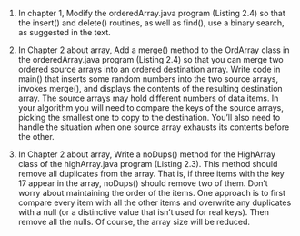 1. In chapter 1, Modify the orderedArray.java program (Listing 2.4) so that the insert() and delete() routines, as well as find(), use a binary search, as suggested in the text.

2. In Chapter 2 about array, Add a merge() method to the OrdArray class in the orderedArray.java program (Listing 2.4) so that you can merge two ordered source arrays into an ordered destination array. Write code in main() that inserts some random numbers into the two source arrays, invokes merge(), and displays the contents of the resulting destination array. The source arrays may hold different numbers of data items. In your algorithm you will need to compare the keys of the source arrays, picking the smallest one to copy to the destination. You’ll also need to handle the situation when one source array exhausts its contents before the other.

3. In Chapter 2 about array, Write a noDups() method for the HighArray class of the highArray.java program (Listing 2.3). This method should remove all duplicates from the array. That is, if three items with the key 17 appear in the array, noDups() should remove two of them. Don’t worry about maintaining the order of the items. One approach is to first compare every item with all the other items and overwrite any duplicates with a null (or a distinctive value that isn’t used for real keys). Then remove all the nulls. Of course, the array size will be reduced.

